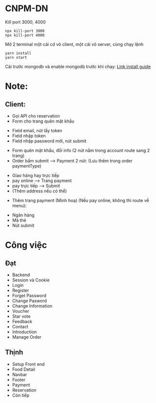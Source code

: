 # CNPM-DN

Kill port 3000, 4000

```
npx kill-port 3000
npx kill-port 4000
```

Mở 2 terminal một cái cd vô client, một cái vô server, cùng chạy lệnh

```
yarn install
yarn start
```

Cài trước mongodb và enable mongodb trước khi chạy: [Link install guide](https://docs.mongodb.com/manual/installation/)

# Note:

## Client:

- Gọi API cho reservation
- Form cho trang quên mật khẩu

* Field email, nút lấy token
* Field nhập token
* Field nhập password mới, nút submit

- Form quên mật khẩu, đổi info (2 nút nằm trong account route sang 2 trang)
- Order bấm submit --> Payment 2 nút: (Lưu thêm trong order paymentType)

* Giao hàng hay trực tiếp
* pay online --> Trang payment
* pay trực tiếp --> Submit
* (Thêm address nếu có thể)

- Thêm trang payment (Minh hoạ) (Nếu pay online, không thì route về menu):

* Ngân hàng
* Mã thẻ
* Nút submit

# Công việc

## Đạt

- Backend
- Session và Cookie
- Login
- Register
- Forget Password
- Change Pasword
- Change Information
- Voucher
- Star vote
- Feedback
- Contact
- Introduction
- Manage Order

## Thịnh

- Setup Front end
- Food Detail
- Navbar
- Footer
- Payment
- Reservation
- Còn tiếp
